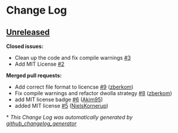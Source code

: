 # Change Log

## [Unreleased](https://github.com/infinitered/ueberauth_dwolla/tree/HEAD)

**Closed issues:**

- Clean up the code and fix compile warnings [\#3](https://github.com/infinitered/ueberauth_dwolla/issues/3)
- Add MIT License  [\#2](https://github.com/infinitered/ueberauth_dwolla/issues/2)

**Merged pull requests:**

- Add correct file format to licencse [\#9](https://github.com/infinitered/ueberauth_dwolla/pull/9) ([zberkom](https://github.com/zberkom))
- Fix compile warnings and refactor dwolla strategy [\#8](https://github.com/infinitered/ueberauth_dwolla/pull/8) ([zberkom](https://github.com/zberkom))
- add MIT license badge [\#6](https://github.com/infinitered/ueberauth_dwolla/pull/6) ([Akim95](https://github.com/Akim95))
- added MIT license [\#5](https://github.com/infinitered/ueberauth_dwolla/pull/5) ([NielsKornerup](https://github.com/NielsKornerup))



\* *This Change Log was automatically generated by [github_changelog_generator](https://github.com/skywinder/Github-Changelog-Generator)*